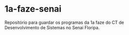 # 1a-faze-senai
Repositório para guardar os programas da 1a faze do CT de Desenvolvimento de Sistemas no Senai Floripa.
